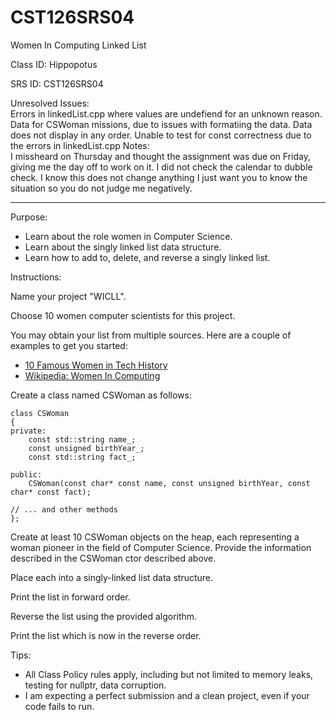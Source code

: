 # CST126SRS04  
Women In Computing Linked List  


Class ID: Hippopotus

SRS ID: CST126SRS04  

Unresolved Issues:  
Errors in linkedList.cpp where values are undefiend for an unknown reason.
Data for CSWoman missions, due to issues with formatiing the data.
Data does not display in any order.
Unable to test for const correctness due to the errors in linkedList.cpp
Notes:  
I missheard on Thursday and thought the assignment was due on Friday, giving me the day off to work on it.
I did not check the calendar to dubble check. I know this does not change anything I just want you to know the situation so you do not judge me negatively.

---

Purpose:  

- Learn about the role women in Computer Science.  
- Learn about the singly linked list data structure.  
- Learn how to add to, delete, and reverse a singly linked list.  

Instructions:  


Name your project "WICLL".  

Choose 10 women computer scientists for this project.  

You may obtain your list from multiple sources. Here are a couple of examples to get you started:

- [10 Famous Women in Tech History](https://insights.dice.com/2016/03/14/10-famous-women-in-tech-history/)
- [Wikipedia: Women In Computing](https://en.wikipedia.org/wiki/Women_in_computing)

Create a class named CSWoman as follows:  

```
class CSWoman  
{  
private:  
    const std::string name_;  
    const unsigned birthYear_;  
    const std::string fact_;  

public:  
    CSWoman(const char* const name, const unsigned birthYear, const char* const fact);

// ... and other methods  
};  
```

Create at least 10 CSWoman objects on the heap, each representing a woman pioneer in the field of Computer Science. Provide the information described in the CSWoman ctor described above.  

Place each into a singly-linked list data structure.  

Print the list in forward order.  

Reverse the list using the provided algorithm.  

Print the list which is now in the reverse order.  

Tips:  

- All Class Policy rules apply, including but not limited to memory leaks, testing for nullptr, data corruption.  
- I am expecting a perfect submission and a clean project, even if your code fails to run.  
